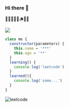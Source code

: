 ### Hi there 👋

🏃‍♀️🧱🏃‍♀️🪵🏃‍♀

![](https://avatars.githubusercontent.com/u/46018456?v=4)

```Javascript
class me {
  constructor(parameters) {
    this.name = '***'
    this.age = '**'
  }
  learning() {
    console.log('leetcode')
  }
  learned(){
    console.log('some...')
  }
}
```
![leetcode](https://leetcode-cn.com/u/fridaysunnyd/)
<!--
**fridaysunnyd/fridaysunnyd** is a ✨ _special_ ✨ repository because its `README.md` (this file) appears on your GitHub profile.

Here are some ideas to get you started:

- 🔭 I’m currently working on ...
- 🌱 I’m currently learning ...
- 👯 I’m looking to collaborate on ...
- 🤔 I’m looking for help with ...
- 💬 Ask me about ...
- 📫 How to reach me: ...
- 😄 Pronouns: ...
- ⚡ Fun fact: ...
-->
